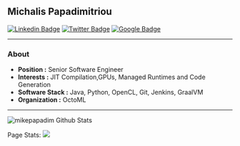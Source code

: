 ## Michalis Papadimitriou
[![Linkedin Badge](https://img.shields.io/badge/-Michalis_Papadimitriou-blue?style=flat-square&logo=Linkedin&logoColor=white&link=https://www.linkedin.com/in/michalis-papadimitriou//)](https://www.linkedin.com/in/michalis-papadimitriou/)  [![Twitter Badge](https://img.shields.io/badge/-Michalis_Papadimitriou-1ca0f1?style=flat-square&logo=twitter&logoColor=white&link=https://twitter.com/mikepapadim)](https://twitter.com/mikepapadim)  [![Google Badge](https://img.shields.io/badge/-Michail_Papadimitriou-black?style=flat-square&logo=Google&logoColor=white&link=https://scholar.google.com/citations?user=HXBUZ0sAAAAJ&hl=en&authuser=1/)](https://scholar.google.com/citations?user=HXBUZ0sAAAAJ&hl=en&authuser=1)

---------------------------------------------------------------------------------------------------------------------------------------------------------------------------------
### About

-  **Position :**  Senior Software Engineer
-  **Interests :** JIT Compilation,GPUs, Managed Runtimes and Code Generation
-  **Software Stack :** Java, Python, OpenCL, Git, Jenkins, GraalVM
-  **Organization :** OctoML

---------------------------------------------------------------------------------------------------------------------------------------------------------------------------------
![mikepapadim Github Stats](https://github-readme-stats.vercel.app/api?username=mikepapadim&show_icons=true_color=fff&icon_color=79ff97&text_color=9f9f9f&bg_color=151515)

Page Stats: ![](https://komarev.com/ghpvc/?username=mikepapadim&color=grey)

